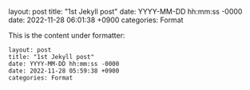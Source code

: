 layout: post
title: "1st Jekyll post"
date: YYYY-MM-DD hh:mm:ss -0000
date: 2022-11-28 06:01:38 +0900
categories: Format

This is the content under formatter:
```
layout: post
title: "1st Jekyll post"
date: YYYY-MM-DD hh:mm:ss -0000
date: 2022-11-28 05:59:38 +0900
categories: Format
```
